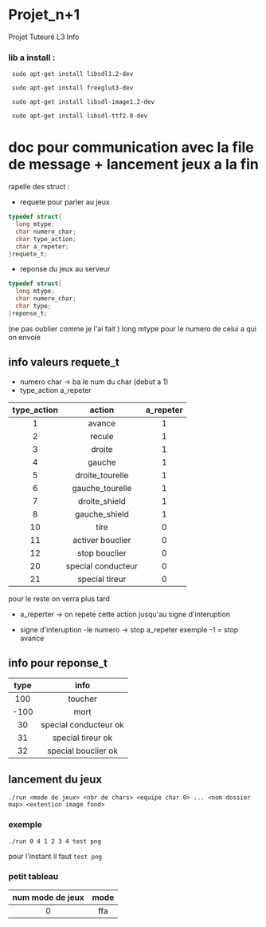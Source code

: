 # Projet_n+1
Projet Tuteuré L3 Info

### lib a install :
``` sudo apt-get install libsdl1.2-dev```

``` sudo apt-get install freeglut3-dev```

``` sudo apt-get install libsdl-image1.2-dev```

``` sudo apt-get install libsdl-ttf2.0-dev```

# doc pour communication avec la file de message + lancement jeux a la fin 

rapelle des struct :

* requete pour parler au jeux 
```c
typedef struct{
  long mtype;
  char numero_char;
  char type_action;
  char a_repeter;
}requete_t;
```

* reponse du jeux au serveur
```c
typedef struct{
  long mtype;
  char numero_char;
  char type;
}reponse_t;
```

(ne pas oublier comme je l'ai fait ) long mtype pour le numero de celui a qui on envoie

## info valeurs requete_t
* numero char -> ba le num du char (debut a 1)
* type_action a_repeter

|type_action|      action      |a_repeter|
|:---------:|:----------------:|:-------:|
|1          |avance            |1        |
|2          |recule            |1        |
|3          |droite            |1        |
|4          |gauche            |1        |
|5          |droite_tourelle   |1        |
|6          |gauche_tourelle   |1        |
|7          |droite_shield     |1        |
|8          |gauche_shield     |1        |
|10         |tire              |0        |
|11         |activer bouclier  |0        |
|12         |stop bouclier     |0        |
|20         |special conducteur|0        |
|21         |special tireur    |0        |
pour le reste on verra plus tard

* a_reperter -> on repete cette action jusqu'au signe d'interuption

* signe d'interuption
-le numero -> stop a_repeter
exemple -1 = stop avance

## info pour reponse_t


|type|         info        |
|:--:|:-------------------:|
|100 |        toucher      |
|-100|         mort        |
|30  |special conducteur ok|
|31  |special tireur ok    |
|32  |special bouclier ok  |

## lancement du jeux

```
./run <mode de jeux> <nbr de chars> <equipe char 0> ... <nom dossier map> <extention image fond>
```

### exemple

```
./run 0 4 1 2 3 4 test png
```
pour l'instant il faut ``` test png ```

### petit tableau

|num mode de jeux| mode|
|:--------------:|:---:|
|0               | ffa |



